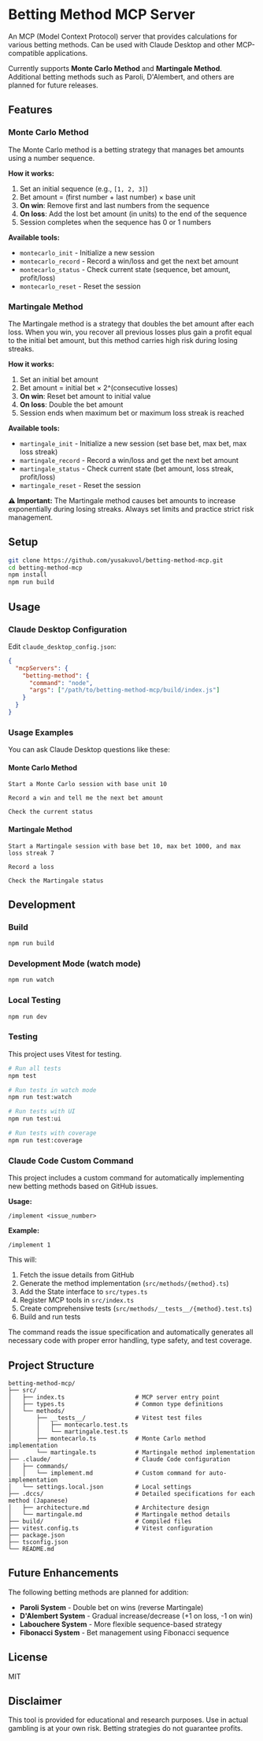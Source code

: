 # Betting Method MCP Server

An MCP (Model Context Protocol) server that provides calculations for various betting methods. Can be used with Claude Desktop and other MCP-compatible applications.

Currently supports **Monte Carlo Method** and **Martingale Method**. Additional betting methods such as Paroli, D'Alembert, and others are planned for future releases.

## Features

### Monte Carlo Method

The Monte Carlo method is a betting strategy that manages bet amounts using a number sequence.

**How it works:**
1. Set an initial sequence (e.g., `[1, 2, 3]`)
2. Bet amount = (first number + last number) × base unit
3. **On win**: Remove first and last numbers from the sequence
4. **On loss**: Add the lost bet amount (in units) to the end of the sequence
5. Session completes when the sequence has 0 or 1 numbers

**Available tools:**
- `montecarlo_init` - Initialize a new session
- `montecarlo_record` - Record a win/loss and get the next bet amount
- `montecarlo_status` - Check current state (sequence, bet amount, profit/loss)
- `montecarlo_reset` - Reset the session

### Martingale Method

The Martingale method is a strategy that doubles the bet amount after each loss. When you win, you recover all previous losses plus gain a profit equal to the initial bet amount, but this method carries high risk during losing streaks.

**How it works:**
1. Set an initial bet amount
2. Bet amount = initial bet × 2^(consecutive losses)
3. **On win**: Reset bet amount to initial value
4. **On loss**: Double the bet amount
5. Session ends when maximum bet or maximum loss streak is reached

**Available tools:**
- `martingale_init` - Initialize a new session (set base bet, max bet, max loss streak)
- `martingale_record` - Record a win/loss and get the next bet amount
- `martingale_status` - Check current state (bet amount, loss streak, profit/loss)
- `martingale_reset` - Reset the session

**⚠️ Important:** The Martingale method causes bet amounts to increase exponentially during losing streaks. Always set limits and practice strict risk management.

## Setup

```bash
git clone https://github.com/yusakuvol/betting-method-mcp.git
cd betting-method-mcp
npm install
npm run build
```

## Usage

### Claude Desktop Configuration

Edit `claude_desktop_config.json`:

```json
{
  "mcpServers": {
    "betting-method": {
      "command": "node",
      "args": ["/path/to/betting-method-mcp/build/index.js"]
    }
  }
}
```

### Usage Examples

You can ask Claude Desktop questions like these:

#### Monte Carlo Method
```
Start a Monte Carlo session with base unit 10
```

```
Record a win and tell me the next bet amount
```

```
Check the current status
```

#### Martingale Method
```
Start a Martingale session with base bet 10, max bet 1000, and max loss streak 7
```

```
Record a loss
```

```
Check the Martingale status
```

## Development

### Build

```bash
npm run build
```

### Development Mode (watch mode)

```bash
npm run watch
```

### Local Testing

```bash
npm run dev
```

### Testing

This project uses Vitest for testing.

```bash
# Run all tests
npm test

# Run tests in watch mode
npm run test:watch

# Run tests with UI
npm run test:ui

# Run tests with coverage
npm run test:coverage
```

### Claude Code Custom Command

This project includes a custom command for automatically implementing new betting methods based on GitHub issues.

**Usage:**
```
/implement <issue_number>
```

**Example:**
```
/implement 1
```

This will:
1. Fetch the issue details from GitHub
2. Generate the method implementation (`src/methods/{method}.ts`)
3. Add the State interface to `src/types.ts`
4. Register MCP tools in `src/index.ts`
5. Create comprehensive tests (`src/methods/__tests__/{method}.test.ts`)
6. Build and run tests

The command reads the issue specification and automatically generates all necessary code with proper error handling, type safety, and test coverage.

## Project Structure

```
betting-method-mcp/
├── src/
│   ├── index.ts                    # MCP server entry point
│   ├── types.ts                    # Common type definitions
│   └── methods/
│       ├── __tests__/              # Vitest test files
│       │   ├── montecarlo.test.ts
│       │   └── martingale.test.ts
│       ├── montecarlo.ts           # Monte Carlo method implementation
│       └── martingale.ts           # Martingale method implementation
├── .claude/                        # Claude Code configuration
│   ├── commands/
│   │   └── implement.md            # Custom command for auto-implementation
│   └── settings.local.json         # Local settings
├── .dccs/                          # Detailed specifications for each method (Japanese)
│   ├── architecture.md             # Architecture design
│   └── martingale.md               # Martingale method details
├── build/                          # Compiled files
├── vitest.config.ts                # Vitest configuration
├── package.json
├── tsconfig.json
└── README.md
```

## Future Enhancements

The following betting methods are planned for addition:

- **Paroli System** - Double bet on wins (reverse Martingale)
- **D'Alembert System** - Gradual increase/decrease (+1 on loss, -1 on win)
- **Labouchere System** - More flexible sequence-based strategy
- **Fibonacci System** - Bet management using Fibonacci sequence

## License

MIT

## Disclaimer

This tool is provided for educational and research purposes. Use in actual gambling is at your own risk. Betting strategies do not guarantee profits.
